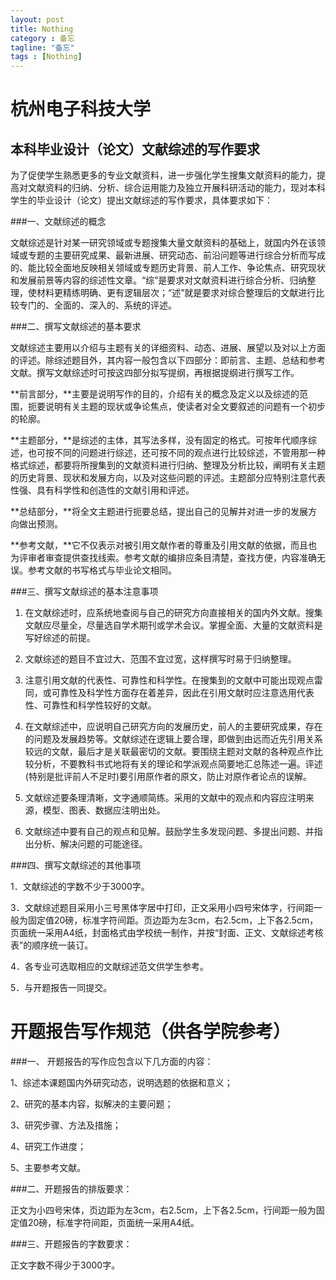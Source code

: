 ```yaml
---
layout: post
title: Nothing
category : 备忘
tagline: "备忘"
tags : [Nothing]
---
```

杭州电子科技大学
=====
本科毕业设计（论文）文献综述的写作要求 
-----
为了促使学生熟悉更多的专业文献资料，进一步强化学生搜集文献资料的能力，提高对文献资料的归纳、分析、综合运用能力及独立开展科研活动的能力，现对本科学生的毕业设计（论文）提出文献综述的写作要求，具体要求如下：

###一、文献综述的概念

文献综述是针对某一研究领域或专题搜集大量文献资料的基础上，就国内外在该领域或专题的主要研究成果、最新进展、研究动态、前沿问题等进行综合分析而写成的、能比较全面地反映相关领域或专题历史背景、前人工作、争论焦点、研究现状和发展前景等内容的综述性文章。“综”是要求对文献资料进行综合分析、归纳整理，使材料更精练明确、更有逻辑层次；“述”就是要求对综合整理后的文献进行比较专门的、全面的、深入的、系统的评述。

###二、撰写文献综述的基本要求

文献综述主要用以介绍与主题有关的详细资料、动态、进展、展望以及对以上方面的评述。除综述题目外，其内容一般包含以下四部分：即前言、主题、总结和参考文献。撰写文献综述时可按这四部分拟写提纲，再根据提纲进行撰写工作。 

**前言部分，**主要是说明写作的目的，介绍有关的概念及定义以及综述的范围，扼要说明有关主题的现状或争论焦点，使读者对全文要叙述的问题有一个初步的轮廓。

**主题部分，**是综述的主体，其写法多样，没有固定的格式。可按年代顺序综述，也可按不同的问题进行综述，还可按不同的观点进行比较综述，不管用那一种格式综述，都要将所搜集到的文献资料进行归纳、整理及分析比较，阐明有关主题的历史背景、现状和发展方向，以及对这些问题的评述。主题部分应特别注意代表性强、具有科学性和创造性的文献引用和评述。  

**总结部分，**将全文主题进行扼要总结，提出自己的见解并对进一步的发展方向做出预测。

**参考文献，**它不仅表示对被引用文献作者的尊重及引用文献的依据，而且也为评审者审查提供查找线索。参考文献的编排应条目清楚，查找方便，内容准确无误。参考文献的书写格式与毕业论文相同。

###三、撰写文献综述的基本注意事项

1.	在文献综述时，应系统地查阅与自己的研究方向直接相关的国内外文献。搜集文献应尽量全，尽量选自学术期刊或学术会议。掌握全面、大量的文献资料是写好综述的前提。 

2.	文献综述的题目不宜过大、范围不宜过宽，这样撰写时易于归纳整理。

3.	注意引用文献的代表性、可靠性和科学性。在搜集到的文献中可能出现观点雷同，或可靠性及科学性方面存在着差异，因此在引用文献时应注意选用代表性、可靠性和科学性较好的文献。

4.	在文献综述中，应说明自己研究方向的发展历史，前人的主要研究成果，存在的问题及发展趋势等。文献综述在逻辑上要合理，即做到由远而近先引用关系较远的文献，最后才是关联最密切的文献。要围绕主题对文献的各种观点作比较分析，不要教科书式地将有关的理论和学派观点简要地汇总陈述一遍。评述(特别是批评前人不足时)要引用原作者的原文，防止对原作者论点的误解。

5.	文献综述要条理清晰，文字通顺简练。采用的文献中的观点和内容应注明来源，模型、图表、数据应注明出处。

6.	文献综述中要有自己的观点和见解。鼓励学生多发现问题、多提出问题、并指出分析、解决问题的可能途径。


###四、撰写文献综述的其他事项

1．文献综述的字数不少于3000字。

3．文献综述题目采用小三号黑体字居中打印，正文采用小四号宋体字，行间距一般为固定值20磅，标准字符间距。页边距为左3cm，右2.5cm，上下各2.5cm，页面统一采用A4纸，封面格式由学校统一制作，并按“封面、正文、文献综述考核表”的顺序统一装订。

4．各专业可选取相应的文献综述范文供学生参考。

5．与开题报告一同提交。

开题报告写作规范（供各学院参考）
=====
###一、 开题报告的写作应包含以下几方面的内容：

1、综述本课题国内外研究动态，说明选题的依据和意义；

2、研究的基本内容，拟解决的主要问题；

3、研究步骤、方法及措施；

4、研究工作进度；

5、主要参考文献。

###二、开题报告的排版要求：

正文为小四号宋体，页边距为左3cm，右2.5cm，上下各2.5cm，行间距一般为固定值20磅，标准字符间距，页面统一采用A4纸。

###三、开题报告的字数要求：

正文字数不得少于3000字。
